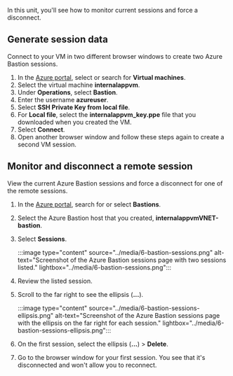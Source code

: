 In this unit, you'll see how to monitor current sessions and force a disconnect. 

## Generate session data

Connect to your VM in two different browser windows to create two Azure Bastion sessions.

1. In the [Azure portal](https://portal.azure.com/), select or search for **Virtual machines**.
1. Select the virtual machine **internalappvm**.
1. Under **Operations**, select **Bastion**.
1. Enter the username **azureuser**.
1. Select **SSH Private Key from local file**. 
1. For **Local file**, select the **internalappvm_key.ppe** file that you downloaded when you created the VM.
1. Select **Connect**.
1. Open another browser window and follow these steps again to create a second VM session.

## Monitor and disconnect a remote session

View the current Azure Bastion sessions and force a disconnect for one of the remote sessions.
 
1. In the [Azure portal](https://portal.azure.com/), search for or select **Bastions**.
1. Select the Azure Bastion host that you created, **internalappvmVNET-bastion**.
1. Select **Sessions**.

   :::image type="content" source="../media/6-bastion-sessions.png" alt-text="Screenshot of the Azure Bastion sessions page with two sessions listed." lightbox="../media/6-bastion-sessions.png":::

1. Review the listed session.
1. Scroll to the far right to see the ellipsis (**...**).

   :::image type="content" source="../media/6-bastion-sessions-ellipsis.png" alt-text="Screenshot of the Azure Bastion sessions page with the ellipsis on the far right for each session." lightbox="../media/6-bastion-sessions-ellipsis.png":::

1. On the first session, select the ellipsis (**...**) > **Delete**.
1. Go to the browser window for your first session. You see that it's disconnected and won't allow you to reconnect.
